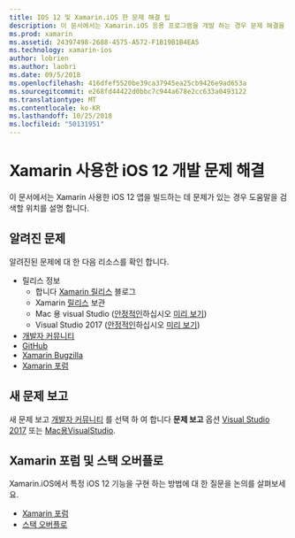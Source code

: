 ```yaml
---
title: IOS 12 및 Xamarin.iOS 한 문제 해결 팁
description: 이 문서에서는 Xamarin.iOS 응용 프로그램을 개발 하는 경우 문제 해결을 위해 사용할 수 있는 리소스를 설명 합니다. 알려진된 문제를 보고, 새 문제 및 기타 문제 해결 리소스에 설명 합니다.
ms.prod: xamarin
ms.assetid: 24397498-2688-4575-A572-F1B19B1B4EA5
ms.technology: xamarin-ios
author: lobrien
ms.author: laobri
ms.date: 09/5/2018
ms.openlocfilehash: 416dfef5520be39ca37945ea25cb9426e9ad653a
ms.sourcegitcommit: e268fd44422d0bbc7c944a678e2cc633a0493122
ms.translationtype: MT
ms.contentlocale: ko-KR
ms.lasthandoff: 10/25/2018
ms.locfileid: "50131951"
---
```

# <a name="troubleshooting-ios-12-development-with-xamarin"></a>Xamarin 사용한 iOS 12 개발 문제 해결

이 문서에서는 Xamarin 사용한 iOS 12 앱을 빌드하는 데 문제가 있는 경우 도움말을 검색할 위치를 설명 합니다.

## <a name="known-issues"></a>알려진 문제

알려진된 문제에 대 한 다음 리소스를 확인 합니다.

- 릴리스 정보
    - 합니다 [Xamarin 릴리스](http://releases.xamarin.com/) 블로그
    - Xamarin [릴리스](https://developer.xamarin.com/releases/) 보관
    - Mac 용 visual Studio ([안정적인](https://docs.microsoft.com/visualstudio/releasenotes/vs2017-mac-relnotes)하십시오 [미리 보기](https://docs.microsoft.com/visualstudio/releasenotes/vs2017-mac-preview-relnotes))
    - Visual Studio 2017 ([안정적인](https://docs.microsoft.com/visualstudio/releasenotes/vs2017-relnotes)하십시오 [미리 보기](https://docs.microsoft.com/visualstudio/releasenotes/vs2017-preview-relnotes))
- [개발자 커뮤니티](https://developercommunity.visualstudio.com/search.html)
- [GitHub](https://github.com/xamarin/xamarin-macios/issues)
- [Xamarin Bugzilla](https://bugzilla.xamarin.com/query.cgi?product=iOS)
- [Xamarin 포럼](https://forums.xamarin.com/categories/ios)

## <a name="report-a-new-issue"></a>새 문제 보고

새 문제 보고 [개발자 커뮤니티](https://developercommunity.visualstudio.com/spaces/8/index.html) 를 선택 하 여 합니다 **문제 보고** 옵션 [Visual Studio 2017](https://docs.microsoft.com/visualstudio/ide/how-to-report-a-problem-with-visual-studio-2017) 또는 [Mac용VisualStudio](https://docs.microsoft.com/visualstudio/mac/report-a-problem).

## <a name="xamarin-forums-and-stack-overflow"></a>Xamarin 포럼 및 스택 오버플로

Xamarin.iOS에서 특정 iOS 12 기능을 구현 하는 방법에 대 한 질문을 논의를 살펴보세요.

- [Xamarin 포럼](http://forums.xamarin.com/categories/ios)
- [스택 오버플로](http://stackoverflow.com/search?tab=newest&q=xamarin)
